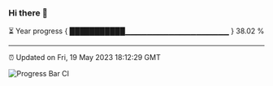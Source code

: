 ### Hi there 👋

⏳ Year progress { ███████████▁▁▁▁▁▁▁▁▁▁▁▁▁▁▁▁▁▁▁ } 38.02 %

---

⏰ Updated on Fri, 19 May 2023 18:12:29 GMT

![Progress Bar CI](https://github.com/liununu/liununu/workflows/Progress%20Bar%20CI/badge.svg)

